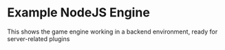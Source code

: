 # Example NodeJS Engine

This shows the game engine working in a backend environment, ready for server-related plugins

